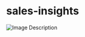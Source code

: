 # sales-insights
![Image Description](https://github.com/chaymamchirgui/sales-insights/blob/main/Capture%20d'%C3%A9cran%202023-12-15%20135332.png?raw=true)

